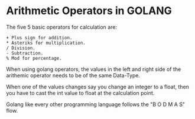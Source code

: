 # Arithmetic Operators in GOLANG

The five 5 basic operators for calculation are:

    + Plus sign for addition.
    * Asteriks for multiplication.
    / Division.
    - Subtraction.
    % Mod for percentage.

When using golang operators, the values in the left and right side of the arithemic operator needs to be of the same Data-Type.

When one of the values changes say you change an integer to a float, then you have to cast the int value to float at the calculation point.

Golang like every other programming language follows the "B O D M A S" flow.
